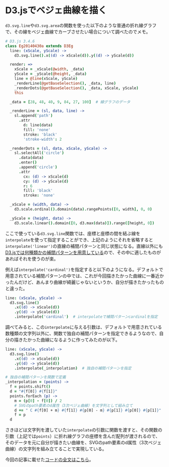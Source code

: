 # D3.jsでベジェ曲線を描く

`d3.svg.line`や`d3.svg.area`の関数を使った以下のような普通の折れ線グラフで、その線をベジェ曲線でカーブさせたい場合について調べたのでメモ。

<script src="//cdnjs.cloudflare.com/ajax/libs/d3/3.4.6/d3.min.js"></script>
<div id="Eg20140430a"></div>

~~~ coffee
# D3.js 3.4.6
class Eg20140430a extends D3Eg
  line: (xScale, yScale) ->
    d3.svg.line().x((d) -> xScale(d)).y((d) -> yScale(d))

  render: =>
    xScale = _xScale(@width, _data)
    yScale = _yScale(@height, _data)
    line = @line(xScale, yScale)
    _renderLine(@getBaseSelection(), _data, line)
    _renderDots(@getBaseSelection(), _data, xScale, yScale)
    this

  _data = [28, 48, 40, 9, 84, 27, 100]  # 線グラフのデータ

  _renderLine = (sl, data, line) ->
    sl.append('path')
      .attr
        d: line(data)
        fill: 'none'
        stroke: 'black'
        'stroke-width': 2

  _renderDots = (sl, data, xScale, yScale) ->
    sl.selectAll('circle')
      .data(data)
      .enter()
      .append('circle')
      .attr
        cx: (d) -> xScale(d)
        cy: (d) -> yScale(d)
        r: 6
        fill: 'black'
        stroke: 'none'

  _xScale = (width, data) ->
    d3.scale.ordinal().domain(data).rangePoints([0, width], 0, 0)

  _yScale = (height, data) ->
    d3.scale.linear().domain([0, d3.max(data)]).range([height, 0])
~~~

ここで使っている`d3.svg.line`関数では、座標と座標の間を結ぶ線を`interpolate`を使って指定することができ、上記のようにそれを省略すると`interpolate('linear')`の直線の補間パターンと同じ状態になる。直線以外にも[D3.jsでは何種類かの補間パターンを用意している](http://tech.nitoyon.com/ja/blog/2013/10/29/d3js-svg-line/)ので、その中に適したものがあればそれを使うのが楽。

例えば`interpolate('cardinal')`を指定すると以下のようになる。デフォルトで用意されている補間パターンの中では、これが今回描きたかった曲線に一番近かったんだけど、あんまり曲線が綺麗じゃないというか、自分が描きたかったものと違った。

<div id="Eg20140430b"></div>

~~~ coffee
line: (xScale, yScale) ->
  d3.svg.line()
    .x((d) -> xScale(d))
    .y((d) -> yScale(d))
    .interpolate('cardinal')  # interpolateで補間パターンcardinalを指定
~~~

調べてみると、この`interpolate`に与える引数は、デフォルトで用意されている数種類の文字列以外に、関数で独自の補間パターンを指定できるようなので、自分の描きたかった曲線になるように作ってみたのが以下。

<div id="Eg20140430c"></div>

~~~ coffee
line: (xScale, yScale) ->
  d3.svg.line()
    .x((d) -> xScale(d))
    .y((d) -> yScale(d))
    .interpolate(_interpolation)  # 独自の補間パターンを指定

# 独自の補間パターンを関数で定義
_interpolation = (points) ->
  f = points.shift()
  d = "#{f[0]} #{f[1]}"
  points.forEach (p) ->
    m = (p[0] - f[0]) / 2
    # SVGのpath要素のd属性（3次ベジェ曲線）を文字列として組み立て
    d += " C #{f[0] + m} #{f[1]} #{p[0] - m} #{p[1]} #{p[0]} #{p[1]}"
    f = p
  d
~~~

さきほどは文字列を渡していた`interpolate`の引数に関数を渡すと、その関数の引数（上記では`points`）に折れ線グラフの座標を含んだ配列が渡されるので、そのデータを元に自分が描きたい曲線を、SVGのpath要素のd属性（3次ベジェ曲線）の文字列を組み立てることで実現している。

今回の記事に載せた[コードの全文はこちら](https://github.com/ruedap/daplog/blob/master/app/assets/javascripts/examples/eg20140430.js.coffee)。
